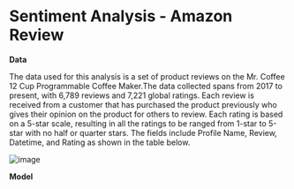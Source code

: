 # Sentiment Analysis - Amazon Review

**Data**

The data used for this analysis is a set of product reviews on the Mr. Coffee 12 Cup Programmable Coffee Maker.The data collected spans from 2017 to present, with 6,789 reviews and 7,221 global ratings. Each review is received from a customer that has purchased the product previously who gives their opinion on the product for others to review. Each rating is based on a 5-star scale, resulting in all the ratings to be ranged from 1-star to 5-star with no half or quarter stars. The fields include Profile Name, Review, Datetime, and Rating as shown in the table below.

![image](https://user-images.githubusercontent.com/43327902/147958242-1cb6bff0-bc28-4c1f-b0a2-7f392c236547.png)


**Model**
